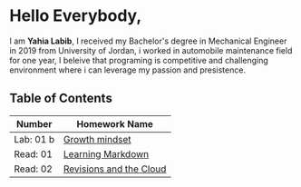 # Hello Everybody,
I am **Yahia Labib**, I received my Bachelor's degree in Mechanical Engineer in 2019 from University of Jordan, i worked in automobile maintenance field for one year,
I beleive that programing is competitive and challenging environment where i can leverage my passion and presistence.
## Table of Contents
 Number | Homework Name
----------|----------------
Lab: 01 b|[Growth mindset](https://yahialabib.github.io/reading-notes/)
Read: 01| [Learning Markdown](https://yahialabib.github.io/reading-notes/)
Read: 02|[Revisions and the Cloud](https://yahialabib.github.io/reading-notes/)